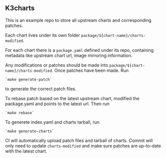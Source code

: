## K3charts

This is an example repo to store all upstream charts and corresponding patches.

Each chart lives under its own folder `package/${chart-name}/charts-modified`.

For each chart there is a `package.yaml` defined under its repo, containing metadata like upstream chart url, image mirroring information.

Any modifications or patches should be made into `package/${chart-name}/charts-modified`. Once patches have been made. Run 

    `make generate-patch` 
    
to generate the correct patch files.

To rebase patch based on the latest upstream chart, modified the package.yaml and points to the latest url. Then run

    `make rebase`
    
To generete index.yaml and charts tarball, run

    `make generate-charts`
    
CI will automatically upload patch files and tarball of charts. Commit will only need to update `charts-modified` and make sure patches are 
up-to-date with the latest chart.